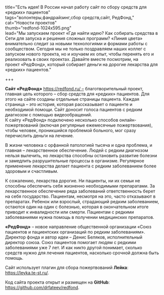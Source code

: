 title="Есть идея! В России начал работу сайт по сбору средств для «редких» пациентов"  
tags="волонтеры,фандрайзинг,сбор средств,сайт, РедФонд,"  
cat="Новости проектов"  
thumb="redfond-1024x595.png"  
lead="Мы запускаем проект «Где найти идею? Как собирать средства в Сети для запуска и решения сложных программ? «Линия цвета» внимательно следит за новыми технологиями и формами работы с сообществом. Сегодня мы не только поздравляем наших коллег с запуском нового проекта, но и изучаем их опыт, чтобы перенять его и реализовать в своих проектах. Давайте вместе посмотрим, на проект «РедФонд», который собирает деньги на дорогие лекарства для «редких» пациентов."  

+++

**Сайт «РедФонд»** https://redfond.ru/ – благотворительный проект, главная цель которого – сбор средств для «редких» пациентов. Для этого на сайте созданы отдельные страницы пациента. Каждая страница – это история, которая рассказывает о пациенте и необходимой помощи. Сайт доносит голоса пациентов с редким диагнозом с помощью видеообращений.  
К сайту «РедФонд» подключено несколько способов онлайн-пожертвований (включая регулярные ежемесячные пожертвования), чтобы человек, проникшийся проблемой больного, мог сразу перечислить деньги на лечение.  

В жизни человека с орфанной патологией тысяча и одна проблема, и главная – лекарственное обеспечение. Людей с редким диагнозом нельзя вылечить, но лекарства способны остановить развитие болезни и замедлить разрушительные процессы в организме. Регулярное применение лекарства делает пациента с редким заболеванием более здоровым и счастливым.  

К сожалению, лекарства дорогие. Ни пациенты, ни их семьи не способны обеспечить себя жизненно необходимыми препаратами. За лекарственное обеспечение ряда заболеваний ответственность берет на себя государство. Пациентам, несмотря на это, часто отказывают в препаратах. Ребенок или взрослый, страдающий редким заболеванием, остаются один на один с болезнью, которая в окончательном итоге приводит к инвалидности или смерти. Пациентам с редкими заболеваниями нужна помощь в получении медицинских препаратов.  

**«РедФонд»** – новое направление общественной организации «Союз пациентов и пациентских организаций по редким заболеваниям». Директор фонда и автор идеи – Денис Беляков, исполнительный директор союза. Союз пациентов помогает людям с редкими заболеваниями уже 7 лет. И как никто другой понимает, сколько средств нужно для лечения пациентов, насколько срочной должна быть помощь.  

Сайт использует плагин для сбора пожертвований **Лейка**: https://leyka.te-st.ru/.

Код сайта проекта открыт и размещен на **GitHub**: https://github.com/drfateev/redfond.  

